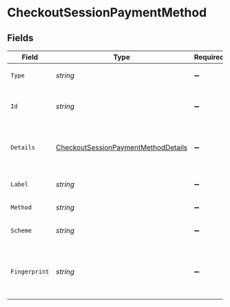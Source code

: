 # CheckoutSessionPaymentMethod


## Fields

| Field                                                                                                 | Type                                                                                                  | Required                                                                                              | Description                                                                                           | Example                                                                                               |
| ----------------------------------------------------------------------------------------------------- | ----------------------------------------------------------------------------------------------------- | ----------------------------------------------------------------------------------------------------- | ----------------------------------------------------------------------------------------------------- | ----------------------------------------------------------------------------------------------------- |
| `Type`                                                                                                | *string*                                                                                              | :heavy_minus_sign:                                                                                    | Always `payment-method`                                                                               | payment-method                                                                                        |
| `Id`                                                                                                  | *string*                                                                                              | :heavy_minus_sign:                                                                                    | The ID of the payment method.                                                                         | ef9496d8-53a5-4aad-8ca2-00eb68334389                                                                  |
| `Details`                                                                                             | [CheckoutSessionPaymentMethodDetails](../../Models/Components/CheckoutSessionPaymentMethodDetails.md) | :heavy_minus_sign:                                                                                    | Details for credit or debit card payment method.                                                      |                                                                                                       |
| `Label`                                                                                               | *string*                                                                                              | :heavy_minus_sign:                                                                                    | The last 4 digits of the the card.                                                                    | 1234                                                                                                  |
| `Method`                                                                                              | *string*                                                                                              | :heavy_minus_sign:                                                                                    | Always `card`                                                                                         | card                                                                                                  |
| `Scheme`                                                                                              | *string*                                                                                              | :heavy_minus_sign:                                                                                    | The scheme of the card.                                                                               | visa                                                                                                  |
| `Fingerprint`                                                                                         | *string*                                                                                              | :heavy_minus_sign:                                                                                    | The unique hash derived from the card number.                                                         | a50b85c200ee0795d6fd33a5c66f37a4564f554355c5b46a756aac485dd168a4                                      |